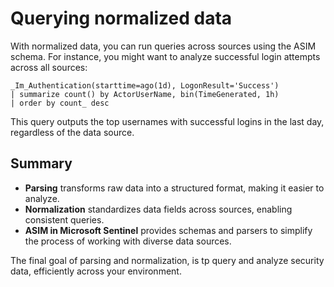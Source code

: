 # Querying normalized data

With normalized data, you can run queries across sources using the ASIM schema. For instance, you might want to analyze successful login attempts across all sources:

```kql
_Im_Authentication(starttime=ago(1d), LogonResult='Success')
| summarize count() by ActorUserName, bin(TimeGenerated, 1h)
| order by count_ desc
```

This query outputs the top usernames with successful logins in the last day, regardless of the data source.

## Summary

- **Parsing** transforms raw data into a structured format, making it easier to analyze.
- **Normalization** standardizes data fields across sources, enabling consistent queries.
- **ASIM in Microsoft Sentinel** provides schemas and parsers to simplify the process of working with diverse data sources.



The final goal of parsing and normalization, is tp query and analyze security data, efficiently across your environment.